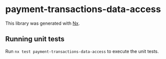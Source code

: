 # payment-transactions-data-access

This library was generated with [Nx](https://nx.dev).

## Running unit tests

Run `nx test payment-transactions-data-access` to execute the unit tests.
